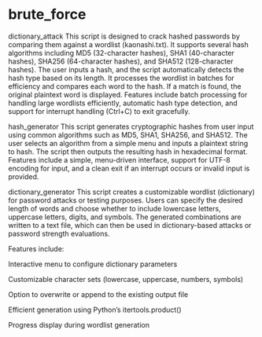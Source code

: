 # brute_force
dictionary_attack
This script is designed to crack hashed passwords by comparing them against a wordlist (kaonashi.txt). It supports several hash algorithms including MD5 (32-character hashes), SHA1 (40-character hashes), SHA256 (64-character hashes), and SHA512 (128-character hashes). The user inputs a hash, and the script automatically detects the hash type based on its length. It processes the wordlist in batches for efficiency and compares each word to the hash. If a match is found, the original plaintext word is displayed. Features include batch processing for handling large wordlists efficiently, automatic hash type detection, and support for interrupt handling (Ctrl+C) to exit gracefully.

hash_generator
This script generates cryptographic hashes from user input using common algorithms such as MD5, SHA1, SHA256, and SHA512. The user selects an algorithm from a simple menu and inputs a plaintext string to hash. The script then outputs the resulting hash in hexadecimal format. Features include a simple, menu-driven interface, support for UTF-8 encoding for input, and a clean exit if an interrupt occurs or invalid input is provided.

dictionary_generator
This script creates a customizable wordlist (dictionary) for password attacks or testing purposes. Users can specify the desired length of words and choose whether to include lowercase letters, uppercase letters, digits, and symbols. The generated combinations are written to a text file, which can then be used in dictionary-based attacks or password strength evaluations.

Features include:

Interactive menu to configure dictionary parameters

Customizable character sets (lowercase, uppercase, numbers, symbols)

Option to overwrite or append to the existing output file

Efficient generation using Python’s itertools.product()

Progress display during wordlist generation

